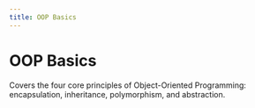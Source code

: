 ```yaml
---
title: OOP Basics
---
```


# OOP Basics

Covers the four core principles of Object-Oriented Programming: encapsulation, inheritance, polymorphism, and abstraction.
